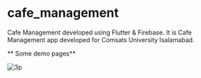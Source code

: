 # cafe_management

  Cafe Management developed using Flutter & Firebase. It is Cafe Management app developed for Comsats University Isalamabad.
  
**  Some demo pages**
  
  ![3p](https://user-images.githubusercontent.com/57300829/116603763-ba19f400-a946-11eb-9f48-490d2b2de971.jpeg)
